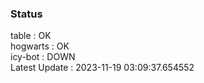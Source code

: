 ### Status


table : OK  
hogwarts : OK  
icy-bot : DOWN  
Latest Update : 2023-11-19 03:09:37.654552
